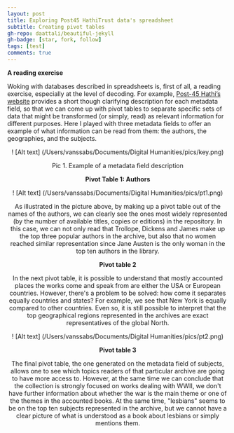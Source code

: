 ```yaml
---
layout: post
title: Exploring Post45 HathiTrust data's spreadsheet
subtitle: Creating pivot tables
gh-repo: daattali/beautiful-jekyll
gh-badge: [star, fork, follow]
tags: [test]
comments: true
---
```

**A reading exercise**

Woking with databases described in spreadsheets is, first of all, a reading exercise, especially at the level of decoding. For example, [Post-45 Hathi’s website](https://view.data.post45.org/index) provides a short though clarifying description for each metadata field, so that we can come up with pivot tables to separate specific sets of data that might be transformed (or simply, read) as relevant information for different purposes. Here I played with three metadata fields to offer an example of what information can be read from them: the authors, the geographies, and the subjects.

<center>

! [Alt text] (/Users/vanssabs/Documents/Digital Humanities/pics/key.png)

<center/>
Pic 1. Example of a metadata field description

**Pivot Table 1: Authors**
<body>
<center>

! [Alt text] (/Users/vanssabs/Documents/Digital Humanities/pics/pt1.png)

<center/>
<body/>

As illustrated in the picture above, by making up a pivot table out of the names of the authors, we can clearly see the ones most widely represented (by the number of available titles, copies or editions) in the repository. In this case, we can not only read that Trollope, Dickens and James make up the top three popular authors in the archive, but also that no women reached similar representation since Jane Austen is the only woman in the top ten authors in the library.


**Pivot table 2**

In the next pivot table, it is possible to understand that mostly accounted places the works come and speak from are either the USA or European countries. However, there's a problem to be solved: how come it separates equally countries and states? For example, we see that New York is equally compared to other countries. Even so, it is still possible to interpret that the top geographical regions represented in the archives are exact representatives of the global North.

<body>
<center>

! [Alt text] (/Users/vanssabs/Documents/Digital Humanities/pics/pt2.png)

<center/>
<body/>

**Pivot table 3**

The final pivot table, the one generated on the metadata field of subjects, allows one to see which topics readers of that particular archive are going to have more access to. However, at the same time we can conclude that the collection is strongly focused on works dealing with WWII, we don't have further information about whether the war is the main theme or one of the themes in the accounted books. At the same time, "lesbians" seems to be on the top ten subjects represented in the archive, but we cannot have a clear picture of what is understood as a book about lesbians or simply mentions them.
